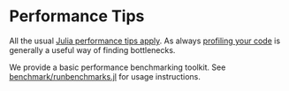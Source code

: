 
<a id='Performance-Tips'></a>

<a id='Performance-Tips-1'></a>

# Performance Tips


All the usual [Julia performance tips apply](https://docs.julialang.org/en/v1/manual/performance-tips/). As always [profiling your code](https://docs.julialang.org/en/v1/manual/profile/) is generally a useful way of finding bottlenecks.


We provide a basic performance benchmarking toolkit. See [benchmark/runbenchmarks.jl](https://github.com/davnn/outlierdetection.jl) for usage instructions.

